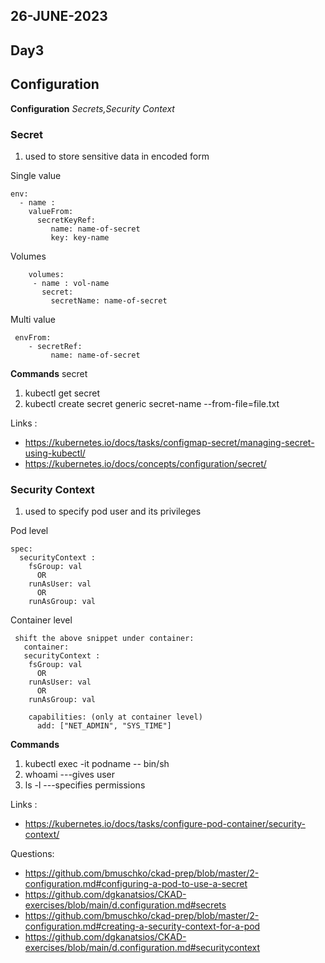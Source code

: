 ## 26-JUNE-2023

## Day3

## Configuration

**Configuration** *Secrets,Security Context*

### Secret
1. used to store sensitive data in encoded form
   
Single value

    env:
      - name :
        valueFrom: 
          secretKeyRef:
             name: name-of-secret
             key: key-name
          
Volumes 

        volumes:
         - name : vol-name
           secret:
             secretName: name-of-secret

 Multi value

     envFrom:
        - secretRef:
             name: name-of-secret
                     

**Commands**
secret
 1. kubectl get secret
 2. kubectl create secret generic secret-name --from-file=file.txt


Links :
- https://kubernetes.io/docs/tasks/configmap-secret/managing-secret-using-kubectl/
- https://kubernetes.io/docs/concepts/configuration/secret/


### Security Context
1. used to specify pod user and its privileges
   
Pod level

    spec:
      securityContext :
        fsGroup: val
          OR
        runAsUser: val
          OR
        runAsGroup: val


 Container level

     shift the above snippet under container:
       container:
       securityContext :
        fsGroup: val
          OR
        runAsUser: val
          OR
        runAsGroup: val
        
        capabilities: (only at container level)
          add: ["NET_ADMIN", "SYS_TIME"]
                     

**Commands**
 1. kubectl exec -it podname -- bin/sh
 2. whoami ---gives user
 3. ls -l ---specifies permissions


Links :
- https://kubernetes.io/docs/tasks/configure-pod-container/security-context/

Questions:
- https://github.com/bmuschko/ckad-prep/blob/master/2-configuration.md#configuring-a-pod-to-use-a-secret
- https://github.com/dgkanatsios/CKAD-exercises/blob/main/d.configuration.md#secrets
- https://github.com/bmuschko/ckad-prep/blob/master/2-configuration.md#creating-a-security-context-for-a-pod
- https://github.com/dgkanatsios/CKAD-exercises/blob/main/d.configuration.md#securitycontext
